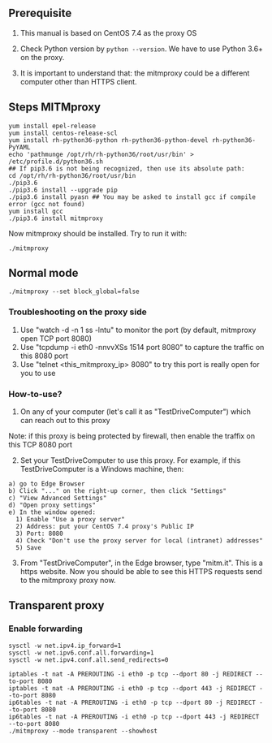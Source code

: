 <H2> Prerequisite </H2>

  1) This manual is based on CentOS 7.4 as the proxy OS
  
  2) Check Python version by ```python --version```. We have to use Python 3.6+ on the proxy.
  
  3) It is important to understand that: the mitmproxy could be a different computer other than HTTPS client. 
  
<H2> Steps MITMproxy </H2>
  
    yum install epel-release
    yum install centos-release-scl
    yum install rh-python36-python rh-python36-python-devel rh-python36-PyYAML
    echo 'pathmunge /opt/rh/rh-python36/root/usr/bin' > /etc/profile.d/python36.sh
    ## If pip3.6 is not being recognized, then use its absolute path: 
    cd /opt/rh/rh-python36/root/usr/bin
    ./pip3.6
    ./pip3.6 install --upgrade pip
    ./pip3.6 install pyasn ## You may be asked to install gcc if compile error (gcc not found)
    yum install gcc
    ./pip3.6 install mitmproxy

Now mitmproxy should be installed. Try to run it with:

```./mitmproxy```

<H2> Normal mode </H2>

```./mitmproxy --set block_global=false```

<H3> Troubleshooting on the proxy side </H3>

  1) Use "watch -d -n 1 ss -lntu" to monitor the port (by default, mitmproxy open TCP port 8080)
  2) Use "tcpdump -i eth0 -nnvvXSs 1514 port 8080" to capture the traffic on this 8080 port
  3) Use "telnet <this_mitmproxy_ip> 8080" to try this port is really open for you to use
  
<H3> How-to-use? </H3> 

  1) On any of your computer (let's call it as "TestDriveComputer") which can reach out to this proxy 
  
  Note: if this proxy is being protected by firewall, then enable the traffix on this TCP 8080 port
  
  2) Set your TestDriveComputer to use this proxy. For example, if this TestDriveComputer is a Windows machine, then:
  
    a) go to Edge Browser
    b) Click "..." on the right-up corner, then click "Settings"
    c) "View Advanced Settings"
    d) "Open proxy settings"
    e) In the window opened:
      1) Enable "Use a proxy server"
      2) Address: put your CentOS 7.4 proxy's Public IP
      3) Port: 8080
      4) Check "Don't use the proxy server for local (intranet) addresses"
      5) Save
  3) From "TestDriveComputer", in the Edge browser, type "mitm.it". This is a https website. Now you should be able to see this HTTPS requests send to the mitmproxy proxy now.
  
<H2> Transparent proxy </H2>

<H3> Enable forwarding </H3>

    sysctl -w net.ipv4.ip_forward=1
    sysctl -w net.ipv6.conf.all.forwarding=1
    sysctl -w net.ipv4.conf.all.send_redirects=0

    iptables -t nat -A PREROUTING -i eth0 -p tcp --dport 80 -j REDIRECT --to-port 8080
    iptables -t nat -A PREROUTING -i eth0 -p tcp --dport 443 -j REDIRECT --to-port 8080
    ip6tables -t nat -A PREROUTING -i eth0 -p tcp --dport 80 -j REDIRECT --to-port 8080
    ip6tables -t nat -A PREROUTING -i eth0 -p tcp --dport 443 -j REDIRECT --to-port 8080
    ./mitmproxy --mode transparent --showhost
  
